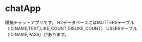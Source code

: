 # chatApp
模擬チャットアプリです。
H2データベースにはMUTTERSテーブル
（ID,NAME,TEXT,LIKE_COUNT,DISLIKE_COUNT）
USERSテーブル
（ID,NAME,PASS）があります。
